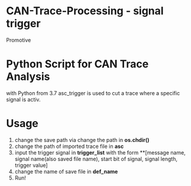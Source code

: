 # CAN-Trace-Processing - signal trigger
Promotive

# Python Script for CAN Trace Analysis
with Python from 3.7
asc_trigger is used to cut a trace where a specific signal is activ.

# Usage
  1. change the save path via change the path in **os.chdir()**
  2. change the path of imported trace file in **asc**
  3. input the trigger signal in **trigger_list** with the form **[message name, signal name(also saved file name), start bit of signal, signal length, trigger value]
  4. change the name of save file in **def_name**
  5. Run!
  

